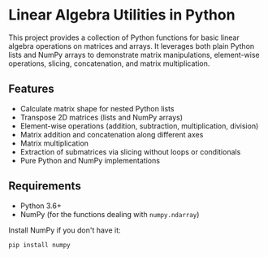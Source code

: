 # Linear Algebra Utilities in Python

This project provides a collection of Python functions for basic linear algebra operations on matrices and arrays. It leverages both plain Python lists and NumPy arrays to demonstrate matrix manipulations, element-wise operations, slicing, concatenation, and matrix multiplication.

## Features

- Calculate matrix shape for nested Python lists
- Transpose 2D matrices (lists and NumPy arrays)
- Element-wise operations (addition, subtraction, multiplication, division)
- Matrix addition and concatenation along different axes
- Matrix multiplication
- Extraction of submatrices via slicing without loops or conditionals
- Pure Python and NumPy implementations

## Requirements

- Python 3.6+
- NumPy (for the functions dealing with `numpy.ndarray`)

Install NumPy if you don't have it:

```bash
pip install numpy
